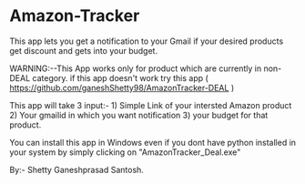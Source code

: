 # Amazon-Tracker
This app lets you get a notification to your Gmail if your desired products get discount and gets into your budget.


WARNING:--This App works only for product which are currently in non-DEAL category. if this app doesn't work try this app 
( https://github.com/ganeshShetty98/AmazonTracker-DEAL )

This app will take 3 input:-
				1) Simple Link of your intersted Amazon product
				2) Your gmailid in which you want notification
				3) your budget for that product.

You can install this app in Windows even if you dont have python installed in your system by simply clicking on "AmazonTracker_Deal.exe"

By:- Shetty Ganeshprasad Santosh.

